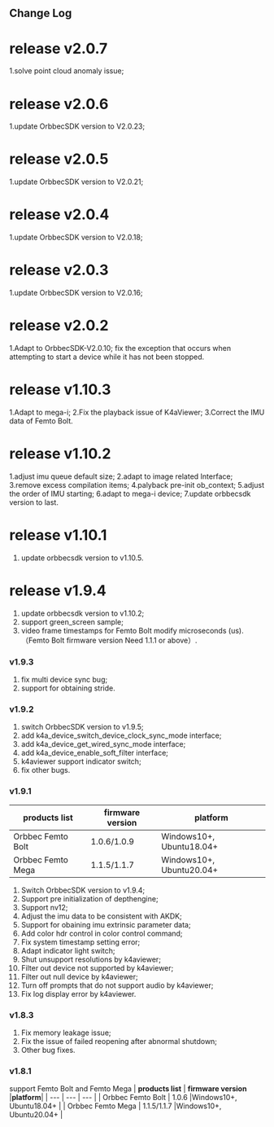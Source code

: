 ## Change Log
# release v2.0.7
1.solve point cloud anomaly issue;

# release v2.0.6
1.update OrbbecSDK version to V2.0.23;

# release v2.0.5
1.update OrbbecSDK version to V2.0.21;

# release v2.0.4
1.update OrbbecSDK version to V2.0.18;

# release v2.0.3
1.update OrbbecSDK version to V2.0.16;

# release v2.0.2
1.Adapt to OrbbecSDK-V2.0.10;
fix the exception that occurs when attempting to start a device while it has not been stopped.

# release v1.10.3
1.Adapt to mega-i;
2.Fix the playback issue of K4aViewer;
3.Correct the IMU data of Femto Bolt.

# release v1.10.2
1.adjust imu queue default size;
2.adapt to image related Interface;
3.remove excess compilation items;
4.palyback pre-init ob_context;
5.adjust the order of IMU starting;
6.adapt to mega-i device;
7.update orbbecsdk version to last.

# release v1.10.1
1. update orbbecsdk version to v1.10.5.

# release v1.9.4
1. update orbbecsdk version to v1.10.2;
2. support green_screen sample;
3. video frame timestamps for Femto Bolt modify microseconds (us).（Femto Bolt firmware version Need 1.1.1 or above）.

### v1.9.3
1. fix multi device sync bug;
2. support for obtaining stride.

### v1.9.2
1. switch OrbbecSDK version to v1.9.5;
2. add k4a_device_switch_device_clock_sync_mode interface;
3. add k4a_device_get_wired_sync_mode interface;
4. add k4a_device_enable_soft_filter interface;
5. k4aviewer support indicator switch;
6. fix other bugs.

### v1.9.1
| **products list** | **firmware version** |**platform**|
| --- | --- | --- |
| Orbbec Femto Bolt  | 1.0.6/1.0.9  |Windows10+, Ubuntu18.04+ |
| Orbbec Femto Mega  | 1.1.5/1.1.7  |Windows10+, Ubuntu20.04+ |

1. Switch OrbbecSDK version to v1.9.4;
2. Support pre initialization of depthengine;
3. Support nv12;
4. Adjust the imu data to be consistent with AKDK;
5. Support for obaining imu extrinsic parameter data;
6. Add color hdr control in color control command;
7. Fix system timestamp setting error;
8. Adapt indicator light switch;
9. Shut unsupport resolutions by k4aviewer;
10. Filter out device not supported by k4aviewer;
11. Filter out null device by k4aviewer;
12. Turn off prompts that do not support audio by k4aviewer;
13. Fix log display error by k4aviewer.

### v1.8.3
1. Fix memory leakage issue;
2. Fix the issue of failed reopening after abnormal shutdown;
3. Other bug fixes.

### v1.8.1
support Femto Bolt and Femto Mega
| **products list** | **firmware version** |**platform**|
| --- | --- | --- |
| Orbbec Femto Bolt  | 1.0.6  |Windows10+, Ubuntu18.04+ |
| Orbbec Femto Mega  | 1.1.5/1.1.7  |Windows10+, Ubuntu20.04+ |